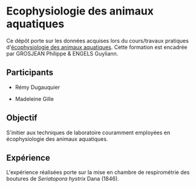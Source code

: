 # Ecophysiologie des animaux aquatiques

Ce dépôt porte sur les données acquises lors du cours/travaux pratiques d'[écophysiologie des animaux aquatiques](http://applications.umons.ac.be/web/fr/pde/2016-2017/ue/US-M1-BIOECO-030-M.htm). Cette formation est encadrée par GROSJEAN Philippe & ENGELS Guyliann.

## Participants

- Rémy Dugauquier

- Madeleine Gille

## Objectif  

S'initier aux techniques de laboratoire couramment employées en écophysiologie des animaux aquatiques.

## Expérience

L'expérience réalisées porte sur la mise en chambre de respirométrie des boutures de _Seriatopora hystrix_ Dana (1846). 


